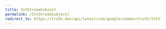 ```yaml
---
title: IntStreamSubject
permalink: /IntStreamSubject/
redirect_to: https://truth.dev/api/latest/com/google/common/truth/IntStreamSubject.html
---
```

